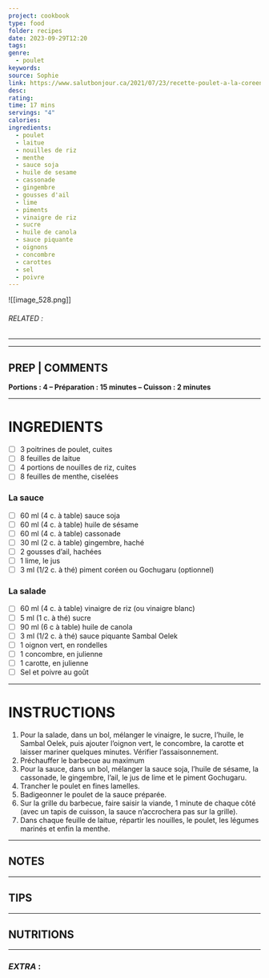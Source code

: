 ```yaml
---
project: cookbook
type: food
folder: recipes
date: 2023-09-29T12:20
tags: 
genre:
  - poulet
keywords: 
source: Sophie
link: https://www.salutbonjour.ca/2021/07/23/recette-poulet-a-la-coreenne-et-rouleaux-de-salade
desc: 
rating: 
time: 17 mins
servings: "4"
calories: 
ingredients:
  - poulet
  - laitue
  - nouilles de riz
  - menthe
  - sauce soja
  - huile de sesame
  - cassonade
  - gingembre
  - gousses d'ail
  - lime
  - piments
  - vinaigre de riz
  - sucre
  - huile de canola
  - sauce piquante
  - oignons
  - concombre
  - carottes
  - sel
  - poivre
---
```


![[image_528.png]]
###### *RELATED* : 
---


---
## PREP | COMMENTS

**Portions : 4 – Préparation : 15 minutes – Cuisson : 2 minutes**

---
# INGREDIENTS

- [ ] 3 poitrines de poulet, cuites
- [ ] 8 feuilles de laitue
- [ ] 4 portions de nouilles de riz, cuites
- [ ] 8 feuilles de menthe, ciselées

### **La sauce**

- [ ] 60 ml (4 c. à table) sauce soja
- [ ] 60 ml (4 c. à table) huile de sésame
- [ ] 60 ml (4 c. à table) cassonade
- [ ] 30 ml (2 c. à table) gingembre, haché
- [ ] 2 gousses d’ail, hachées
- [ ] 1 lime, le jus
- [ ] 3 ml (1/2 c. à thé) piment coréen ou Gochugaru (optionnel)

### **La salade**

- [ ] 60 ml (4 c. à table) vinaigre de riz (ou vinaigre blanc)
- [ ] 5 ml (1 c. à thé) sucre
- [ ] 90 ml (6 c à table) huile de canola
- [ ] 3 ml (1/2 c. à thé) sauce piquante Sambal Oelek
- [ ] 1 oignon vert, en rondelles
- [ ] 1 concombre, en julienne
- [ ] 1 carotte, en julienne
- [ ] Sel et poivre au goût

---
# INSTRUCTIONS

1. Pour la salade, dans un bol, mélanger le vinaigre, le sucre, l’huile, le Sambal Oelek, puis ajouter l’oignon vert, le concombre, la carotte et laisser mariner quelques minutes. Vérifier l’assaisonnement.
2. Préchauffer le barbecue au maximum
3. Pour la sauce, dans un bol, mélanger la sauce soja, l’huile de sésame, la cassonade, le gingembre, l’ail, le jus de lime et le piment Gochugaru.
4. Trancher le poulet en fines lamelles.
5. Badigeonner le poulet de la sauce préparée.
6. Sur la grille du barbecue, faire saisir la viande, 1 minute de chaque côté (avec un tapis de cuisson, la sauce n’accrochera pas sur la grille).
7. Dans chaque feuille de laitue, répartir les nouilles, le poulet, les légumes marinés et enfin la menthe.

---
## NOTES



---
## TIPS



---
## NUTRITIONS



---
### *EXTRA* :



